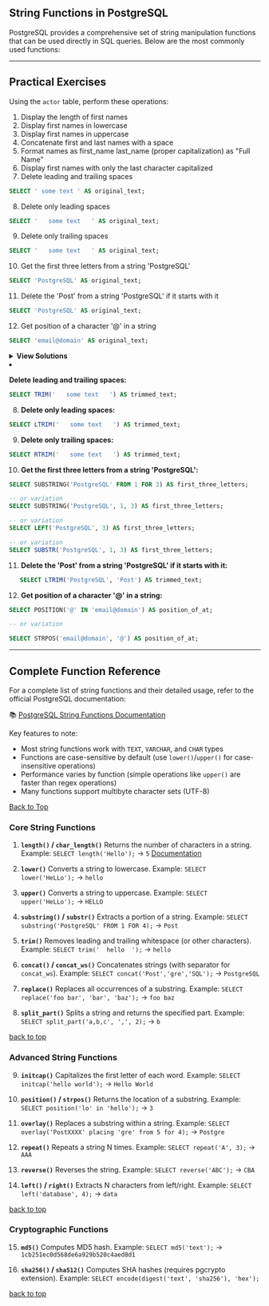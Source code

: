 <a name="title"></a>

## String Functions in PostgreSQL

PostgreSQL provides a comprehensive set of string manipulation functions that can be used directly in SQL queries. Below are the most commonly used functions:

---

## Practical Exercises

Using the `actor` table, perform these operations:

1. Display the length of first names
2. Display first names in lowercase
3. Display first names in uppercase
4. Concatenate first and last names with a space
5. Format names as first_name last_name (proper capitalization) as "Full Name"
6. Display first names with only the last character capitalized
7. Delete leading and trailing spaces

```sql
SELECT ' some text ' AS original_text;
```

8. Delete only leading spaces

```sql
SELECT '   some text   ' AS original_text;
```

9. Delete only trailing spaces

```sql
SELECT '   some text   ' AS original_text;
```

10. Get the first three letters from a string 'PostgreSQL'

```sql
SELECT 'PostgreSQL' AS original_text;
```

11. Delete the 'Post' from a string 'PostgreSQL' if it starts with it

```sql
SELECT 'PostgreSQL' AS original_text;
```

12. Get position of a character '@' in a string

```sql
SELECT 'email@domain' AS original_text;
```


<details>
<summary><b>View Solutions</b></summary>

### Solutions

1. **Name length:**

```sql
SELECT
  first_name,
  LENGTH(first_name) AS name_length
FROM actor;

-- or variation
SELECT
  first_name,
  CHAR_LENGTH(first_name) AS name_length
FROM actor;
```

2. **Lowercase names:**

```sql
SELECT
  first_name,
  LOWER(first_name) AS lowercase_name
FROM actor;
```

3. **Uppercase names:**

```sql
SELECT
  first_name,
  UPPER(first_name) AS uppercase_name
FROM actor;
```

4. **Full name concatenation:**

```sql
SELECT
  CONCAT(first_name, ' ', last_name) AS full_name
FROM actor;

-- or variation
SELECT
  first_name || ' ' || last_name AS full_name
FROM actor;

-- or variation
SELECT
  CONCAT_WS(' ', first_name, last_name) AS full_name
FROM actor;
```

5. **Properly formatted full names:**

```sql
SELECT
  INITCAP(CONCAT(first_name, ' ', last_name)) AS "Full Name"
FROM actor;
```

6. **Last character capitalized:**

   ```sql
   SELECT
     first_name,
     LOWER(LEFT(first_name, LENGTH(first_name)-1)) || UPPER(RIGHT(first_name, 1)) AS modified_name
   FROM actor;
   ```

   </details>

7. **Delete leading and trailing spaces:**
```sql
SELECT TRIM('   some text   ') AS trimmed_text;
```
8. **Delete only leading spaces:**

```sql
SELECT LTRIM('   some text   ') AS trimmed_text;
```

9. **Delete only trailing spaces:**

```sql
SELECT RTRIM('   some text   ') AS trimmed_text;
```

10. **Get the first three letters from a string 'PostgreSQL':**

```sql
SELECT SUBSTRING('PostgreSQL' FROM 1 FOR 3) AS first_three_letters;

-- or variation
SELECT SUBSTRING('PostgreSQL', 1, 3) AS first_three_letters;

-- or variation
SELECT LEFT('PostgreSQL', 3) AS first_three_letters;

-- or variation
SELECT SUBSTR('PostgreSQL', 1, 3) AS first_three_letters;
```

11. **Delete the 'Post' from a string 'PostgreSQL' if it starts with it:**

```sql
   SELECT LTRIM('PostgreSQL', 'Post') AS trimmed_text;
```

12. **Get position of a character '@' in a string:**

```sql
SELECT POSITION('@' IN 'email@domain') AS position_of_at;

-- or variation

SELECT STRPOS('email@domain', '@') AS position_of_at;

```


---

## Complete Function Reference

For a complete list of string functions and their detailed usage, refer to the official PostgreSQL documentation:

📚 [PostgreSQL String Functions Documentation](https://www.postgresql.org/docs/current/functions-string.html)

Key features to note:

- Most string functions work with `TEXT`, `VARCHAR`, and `CHAR` types
- Functions are case-sensitive by default (use `lower()`/`upper()` for case-insensitive operations)
- Performance varies by function (simple operations like `upper()` are faster than regex operations)
- Many functions support multibyte character sets (UTF-8)

[Back to Top](#title)

### Core String Functions

1. **`length()` / `char_length()`**
   Returns the number of characters in a string.
   Example: `SELECT length('Hello');` → `5`
   [Documentation](https://www.postgresql.org/docs/current/functions-string.html)

2. **`lower()`**
   Converts a string to lowercase.
   Example: `SELECT lower('HeLLo');` → `hello`

3. **`upper()`**
   Converts a string to uppercase.
   Example: `SELECT upper('HeLLo');` → `HELLO`

4. **`substring()` / `substr()`**
   Extracts a portion of a string.
   Example: `SELECT substring('PostgreSQL' FROM 1 FOR 4);` → `Post`

5. **`trim()`**
   Removes leading and trailing whitespace (or other characters).
   Example: `SELECT trim('  hello  ');` → `hello`

6. **`concat()` / `concat_ws()`**
   Concatenates strings (with separator for `concat_ws`).
   Example: `SELECT concat('Post','gre','SQL');` → `PostgreSQL`

7. **`replace()`**
   Replaces all occurrences of a substring.
   Example: `SELECT replace('foo bar', 'bar', 'baz');` → `foo baz`

8. **`split_part()`**
   Splits a string and returns the specified part.
   Example: `SELECT split_part('a,b,c', ',', 2);` → `b`

[back to top](#title)

### Advanced String Functions

9. **`initcap()`**
   Capitalizes the first letter of each word.
   Example: `SELECT initcap('hello world');` → `Hello World`

10. **`position()` / `strpos()`**
    Returns the location of a substring.
    Example: `SELECT position('lo' in 'hello');` → `3`

11. **`overlay()`**
    Replaces a substring within a string.
    Example: `SELECT overlay('PostXXXX' placing 'gre' from 5 for 4);` → `Postgre`

12. **`repeat()`**
    Repeats a string N times.
    Example: `SELECT repeat('A', 3);` → `AAA`

13. **`reverse()`**
    Reverses the string.
    Example: `SELECT reverse('ABC');` → `CBA`

14. **`left()` / `right()`**
    Extracts N characters from left/right.
    Example: `SELECT left('database', 4);` → `data`

[back to top](#title)

### Cryptographic Functions

15. **`md5()`**
    Computes MD5 hash.
    Example: `SELECT md5('text');` → `1cb251ec0d568de6a929b520c4aed8d1`

16. **`sha256()` / `sha512()`**
    Computes SHA hashes (requires pgcrypto extension).
    Example: `SELECT encode(digest('text', 'sha256'), 'hex');`

[back to top](#title)
